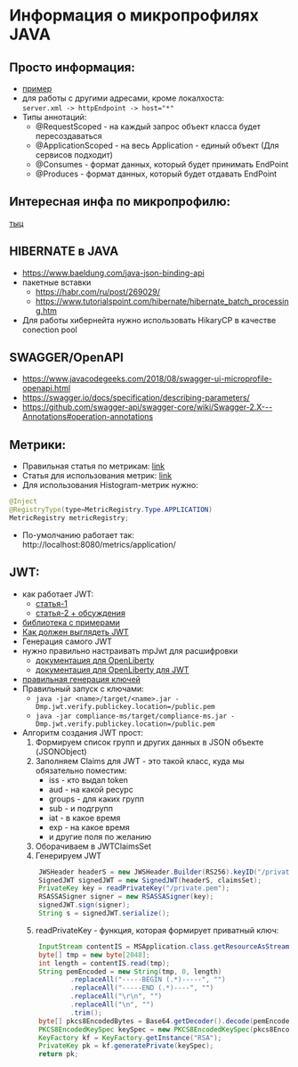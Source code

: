 # Информация о микропрофилях JAVA  

## Просто информация:  
- [пример](https://www.codeflow.site/ru/article/eclipse-microprofile)
- для работы с другими адресами, кроме локалхоста:  
```server.xml -> httpEndpoint -> host="*"```
- Типы аннотаций:  
	- @RequestScoped -  на каждый запрос объект класса будет пересоздаваться 
	- @ApplicationScoped - на весь Application - единый объект (Для сервисов подходит)
	- @Consumes - формат данных, который будет принимать EndPoint
	- @Produces - формат данных, который будет отдавать EndPoint
	
## Интересная инфа по микропрофилю:  
[тыц](https://openliberty.io/blog/2018/09/19/get-more-metrics-microprofile20.html)


## HIBERNATE в JAVA
- https://www.baeldung.com/java-json-binding-api
- пакетные вставки  
	- https://habr.com/ru/post/269029/  
	- https://www.tutorialspoint.com/hibernate/hibernate_batch_processing.htm  
- Для работы хибернейта нужно использовать HikaryCP в качестве conection pool


## SWAGGER/OpenAPI
- https://www.javacodegeeks.com/2018/08/swagger-ui-microprofile-openapi.html
- https://swagger.io/docs/specification/describing-parameters/
- https://github.com/swagger-api/swagger-core/wiki/Swagger-2.X---Annotations#operation-annotations  


## Метрики:
- Правильная статья по метрикам: [link](https://dzone.com/articles/get-more-metrics-from-your-apps-with-microprofile)
- Статья для использования метрик: [link](https://www.tomitribe.com/blog/getting-started-with-microprofile-metrics/)
- Для использования Histogram-метрик нужно:   
```java
@Inject
@RegistryType(type=MetricRegistry.Type.APPLICATION)
MetricRegistry metricRegistry; 
```
- По-умолчанию работает так: http://localhost:8080/metrics/application/<MetricName>


## JWT:
- как работает JWT:	
	- [статья-1](https://ru.wikipedia.org/wiki/JSON_Web_Token)
	- [статья-2 + обсуждения](https://gist.github.com/zmts/802dc9c3510d79fd40f9dc38a12bccfc)
- [библиотека с примерами](https://connect2id.com/products/nimbus-jose-jwt)
- [Как должен выглядеть JWT](https://www.eclipse.org/community/eclipse_newsletter/2017/september/article2.php)  
- Генерация самого JWT 
- нужно правильно настраивать mpJwt для расшифровки  
	- [документация для OpenLiberty](https://www.ibm.com/support/knowledgecenter/en/was_beta_liberty/com.ibm.websphere.wlp.nd.multiplatform.doc/ae/twlp_sec_json.html)
	- [документация для OpenLiberty для JWT](https://www.ibm.com/support/knowledgecenter/en/SSEQTP_liberty/com.ibm.websphere.wlp.doc/ae/twlp_sec_config_jwt_sso.html)
- [правильная генерация ключей](https://en.wikibooks.org/wiki/Cryptography/Generate_a_keypair_using_OpenSSL)
- Правильный запуск с ключами:
	- ``` java -jar <name>/target/<name>.jar -Dmp.jwt.verify.publickey.location=/public.pem ```
	- ``` java -jar compliance-ms/target/compliance-ms.jar -Dmp.jwt.verify.publickey.location=/public.pem ```
- Алгоритм создания JWT прост:  
	1. Формируем список групп и других данных в JSON объекте (JSONObject)
	2. Заполняем Claims для JWT - это такой класс, куда мы обязательно поместим: 
		- iss - кто выдал token
		- aud - на какой ресурс
		- groups - для каких групп 
		- sub - и подгрупп 
		- iat - в какое время
		- exp - на какое время
		- и другие поля по желанию 
	3. Оборачиваем в JWTClaimsSet
	4. Генерируем JWT
	```java
		JWSHeader headerS = new JWSHeader.Builder(RS256).keyID("/private.pem").type(JWT).build();
		SignedJWT signedJWT = new SignedJWT(headerS, claimsSet);
		PrivateKey key = readPrivateKey("/private.pem");
		RSASSASigner signer = new RSASSASigner(key);
		signedJWT.sign(signer);
		String s = signedJWT.serialize();
	```
	5. readPrivateKey - функция, которая формирует приватный ключ:  
	```java
		InputStream contentIS = MSApplication.class.getResourceAsStream(resourceName);
        byte[] tmp = new byte[2048];
        int length = contentIS.read(tmp);
        String pemEncoded = new String(tmp, 0, length)
                .replaceAll("-----BEGIN (.*)-----", "")
                .replaceAll("-----END (.*)----", "")
                .replaceAll("\r\n", "")
                .replaceAll("\n", "")
                .trim();
        byte[] pkcs8EncodedBytes = Base64.getDecoder().decode(pemEncoded);
        PKCS8EncodedKeySpec keySpec = new PKCS8EncodedKeySpec(pkcs8EncodedBytes);
        KeyFactory kf = KeyFactory.getInstance("RSA");
        PrivateKey pk = kf.generatePrivate(keySpec);
        return pk;
	```

